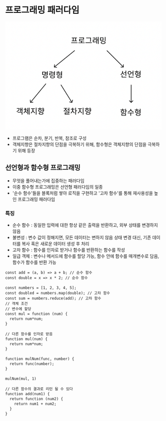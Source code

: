 # 프로그래밍 패러다임

![Arch](image.png)

- 프로그램은 순차, 분기, 반복, 참조로 구성
- 객체지향은 절차지향의 단점을 극복하기 위해, 함수형은 객체지향의 단점을 극복하기 위해 등장

## 선언형과 함수형 프로그래밍

- 무엇을 풀어내는가에 집중하는 패러다임
- 이중 함수형 프로그래밍은 선언형 패러다임의 일종
- '순수 함수'들을 블록처럼 쌓아 로직을 구현하고 '고차 함수'를 통해 재사용성을 높인 프로그래밍 패러다임

### 특징

- 순수 함수 : 동일한 입력에 대한 항상 같은 출력을 반환하고, 외부 상태를 변경하지 않음
- 불변성 : 변수 값이 정해지면, 모든 데이터는 변하지 않음 상태 변경 대신, 기존 데이터를 복사 혹은 새로운 데이터 생성 후 처리
- 고차 함수 : 함수를 인자로 받거나 함수를 반환하는 함수를 작성
- 일급 객체 : 변수나 메서드에 함수를 할당 가능, 함수 안에 함수를 매개변수로 담음, 함수가 함수를 반환 가능

```JS
const add = (a, b) => a + b; // 순수 함수
const double = x => x * 2; // 순수 함수

const numbers = [1, 2, 3, 4, 5];
const doubled = numbers.map(double); // 고차 함수
const sum = numbers.reduce(add); // 고차 함수
// 객체 조건
// 변수에 할당
const mul = function (num) {
  return num*num;
}

// 다른 함수를 인자로 받음
function mul(num) {
  return num*num;
}

function mulNum(func, number) {
  return func(number);
}

mulNum(mul, 1)

// 다른 함수의 결과로 리턴 될 수 있다
function add(num1) {
  return function (num2) {
    return num1 + num2;
  }
}
```
